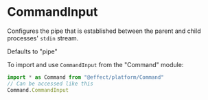 # CommandInput

Configures the pipe that is established between the parent and child
processes' `stdin` stream.

Defaults to "pipe"

To import and use `CommandInput` from the "Command" module:

```ts
import * as Command from "@effect/platform/Command"
// Can be accessed like this
Command.CommandInput
```
